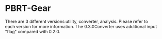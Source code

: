 # PBRT-Gear
There are 3 different versions:utility, converter, analysis. Please refer to each version for more information. The 0.3.0Converter uses additional input "flag" compared with 0.2.0.
